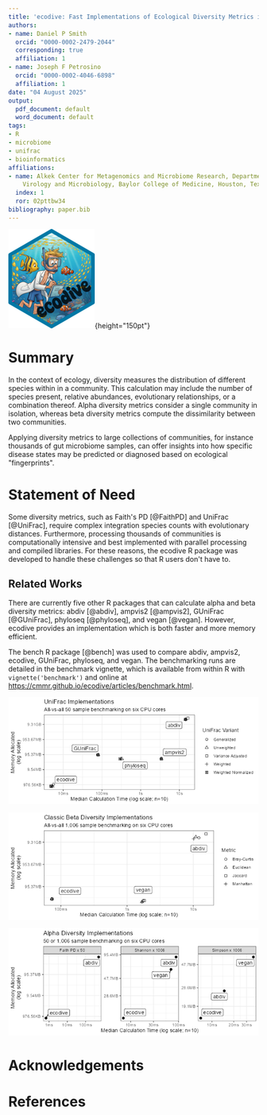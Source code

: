 ```yaml
---
title: 'ecodive: Fast Implementations of Ecological Diversity Metrics in R'
authors:
- name: Daniel P Smith
  orcid: "0000-0002-2479-2044"
  corresponding: true
  affiliation: 1
- name: Joseph F Petrosino
  orcid: "0000-0002-4046-6898"
  affiliation: 1
date: "04 August 2025"
output:
  pdf_document: default
  word_document: default
tags:
- R
- microbiome
- unifrac
- bioinformatics
affiliations:
- name: Alkek Center for Metagenomics and Microbiome Research, Department of Molecular
    Virology and Microbiology, Baylor College of Medicine, Houston, Texas, USA
  index: 1
  ror: 02pttbw34
bibliography: paper.bib
---
```



![Ecodive package logo](../man/figures/logo.png){height="150pt"}


# Summary

In the context of ecology, diversity measures the distribution of different
species within in a community. This calculation may include the number of
species present, relative abundances, evolutionary relationships, or a
combination thereof. Alpha diversity metrics consider a single community in
isolation, whereas beta diversity metrics compute the dissimilarity between two
communities.

Applying diversity metrics to large collections of communities, for instance
thousands of gut microbiome samples, can offer insights into how specific
disease states may be predicted or diagnosed based on ecological "fingerprints".




# Statement of Need

Some diversity metrics, such as Faith's PD [@FaithPD] and UniFrac [@UniFrac],
require complex integration species counts with evolutionary distances.
Furthermore, processing thousands of communities is computationally intensive
and best implemented with parallel processing and compiled libraries. For these
reasons, the ecodive R package was developed to handle these challenges so that
R users don't have to.




## Related Works

There are currently five other R packages that can calculate alpha and beta
diversity metrics: abdiv [@abdiv], ampvis2 [@ampvis2], GUniFrac [@GUniFrac],
phyloseq [@phyloseq], and vegan [@vegan]. However, ecodive provides an
implementation which is both faster and more memory efficient.

The bench R package [@bench] was used to compare abdiv, ampvis2, ecodive,
GUniFrac, phyloseq, and vegan. The benchmarking runs are detailed in the
benchmark vignette, which is available from within R with
`vignette('benchmark')` and online at
<https://cmmr.github.io/ecodive/articles/benchmark.html>.


![UniFrac benchmarks. Ecodive is 15 to 2800x faster and uses 60 - 25000x less memory.](../man/figures/unifrac-benchmark.png)


![Classic beta diversity benchmarks. Ecodive is 23 to 160x faster and uses 0.8 to 640x less memory.](../man/figures/bdiv-benchmark.png)


![Alpha  diversity benchmarks. Ecodive is 10 to 40x faster and uses 5 to 25x less memory.](../man/figures/adiv-benchmark.png)




# Acknowledgements

# References
